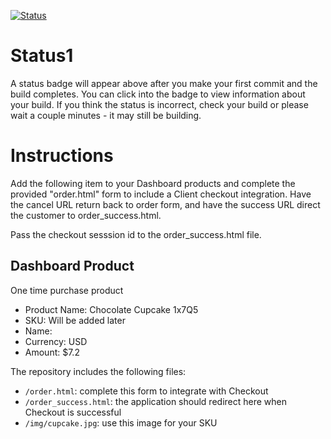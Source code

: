 [![Status](https://img.shields.io/badge/status-BUILDING%20COMMIT:%20c2ec4a5fb19bad4fade8c1ffffa3ae99ce5fed11-yellow.svg)](https://github.com/raysaavedra-work/bakery_scaffold_KeyvKaQSU6PBpKut/commit/c2ec4a5fb19bad4fade8c1ffffa3ae99ce5fed11)


# Status1

A status badge will appear above after you make your first commit and the build completes. You can click into the badge to view information about your build. If you think the status is incorrect, check your build or please wait a couple minutes - it may still be building.

# Instructions

Add the following item to your Dashboard products and complete the provided "order.html" form to include a Client checkout integration. Have the cancel URL return back to order form, and have the success URL direct the customer to order_success.html.

Pass the checkout sesssion id to the order_success.html file.

## Dashboard Product
One time purchase product
* Product Name: Chocolate Cupcake 1x7Q5
* SKU: Will be added later
* Name: 
* Currency: USD
* Amount: $7.2

The repository includes the following files:
* `/order.html`: complete this form to integrate with Checkout
* `/order_success.html`: the application should redirect here when Checkout is successful
* `/img/cupcake.jpg`: use this image for your SKU
